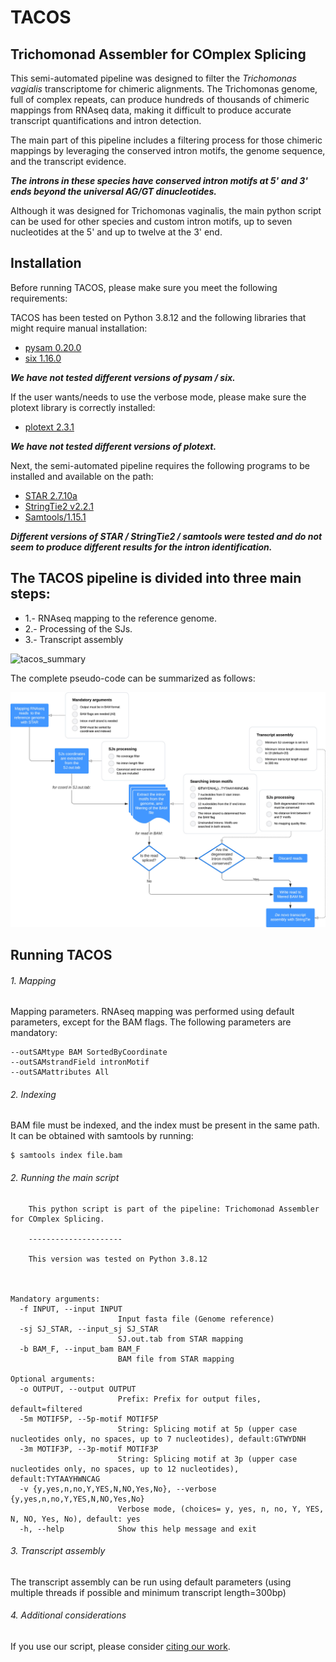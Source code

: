 # TACOS
## Trichomonad Assembler for COmplex Splicing

This semi-automated pipeline was designed to filter the *Trichomonas vagialis* transcriptome for chimeric alignments. 
The Trichomonas genome, full of complex repeats, can produce hundreds of thousands of chimeric mappings from RNAseq data, making it difficult to produce accurate transcript quantifications and intron detection.

The main part of this pipeline includes a filtering process for those chimeric mappings by leveraging the conserved intron motifs, the genome sequence, and the transcript evidence.

***The introns in these species have conserved intron motifs at 5' and 3' ends beyond the universal AG/GT dinucleotides.***

Although it was designed for Trichomonas vaginalis, the main python script can be used for other species and custom intron motifs, up to seven nucleotides at the 5' and up to twelve at the 3' end. 

## Installation

Before running TACOS, please make sure you meet the following requirements:

TACOS has been tested on Python 3.8.12 and the following libraries that might require manual installation:

* [pysam 0.20.0](https://github.com/pysam-developers/pysam)
* [six 1.16.0](https://pypi.org/project/six/)

***We have not tested different versions of pysam / six.***

If the user wants/needs to use the verbose mode, please make sure the plotext library is correctly installed:

* [plotext 2.3.1](https://github.com/piccolomo/plotext)

***We have not tested different versions of plotext.***

Next, the semi-automated pipeline requires the following programs to be installed and available on the path: 

* [STAR 2.7.10a](https://github.com/alexdobin/STAR)
* [StringTie2 v2.2.1](https://github.com/skovaka/stringtie2)
* [Samtools/1.15.1](https://www.htslib.org/)

***Different versions of STAR / StringTie2 / samtools were tested and do not seem to produce different results for the intron identification.***

## The TACOS pipeline is divided into three main steps:

* 1.- RNAseq mapping to the reference genome.
* 2.- Processing of the SJs.
* 3.- Transcript assembly

![tacos_summary](https://user-images.githubusercontent.com/45425927/219090905-d3c7e9dd-7d35-4b2a-929c-e44cd968ffc0.jpg)

The complete pseudo-code can be summarized as follows:

![pseudo_code](https://github.com/biofcallejas/pysplicing/blob/b61aac306950582a4c60231bdac9c0e79aa03ec8/tacos%20mats%20and%20mets.jpg)

## Running TACOS

###### 1. Mapping 

Mapping parameters.
RNAseq mapping was performed using default parameters, except for the BAM flags. The following parameters are mandatory:

```
--outSAMtype BAM SortedByCoordinate 
--outSAMstrandField intronMotif 
--outSAMattributes All
```

###### 2. Indexing

BAM file must be indexed, and the index must be present in the same path.
It can be obtained with samtools by running:

```
$ samtools index file.bam
```

###### 2. Running the main script

```
	This python script is part of the pipeline: Trichomonad Assembler for COmplex Splicing. 

    ---------------------
    
    This version was tested on Python 3.8.12
    
    

Mandatory arguments:
  -f INPUT, --input INPUT
                        Input fasta file (Genome reference)
  -sj SJ_STAR, --input_sj SJ_STAR
                        SJ.out.tab from STAR mapping
  -b BAM_F, --input_bam BAM_F
                        BAM file from STAR mapping

Optional arguments:
  -o OUTPUT, --output OUTPUT
                        Prefix: Prefix for output files, default=filtered
  -5m MOTIF5P, --5p-motif MOTIF5P
                        String: Splicing motif at 5p (upper case nucleotides only, no spaces, up to 7 nucleotides), default:GTWYDNH
  -3m MOTIF3P, --3p-motif MOTIF3P
                        String: Splicing motif at 3p (upper case nucleotides only, no spaces, up to 12 nucleotides), default:TYTAAYHWNCAG
  -v {y,yes,n,no,Y,YES,N,NO,Yes,No}, --verbose {y,yes,n,no,Y,YES,N,NO,Yes,No}
                        Verbose mode, (choices= y, yes, n, no, Y, YES, N, NO, Yes, No), default: yes
  -h, --help            Show this help message and exit

```

###### 3. Transcript assembly 

The transcript assembly can be run using default parameters (using multiple threads if possible and minimum transcript length=300bp) 

###### 4. Additional considerations

If you use our script, please consider [citing our work](https://doi.org/10.1101/2024.11.13.623467).




